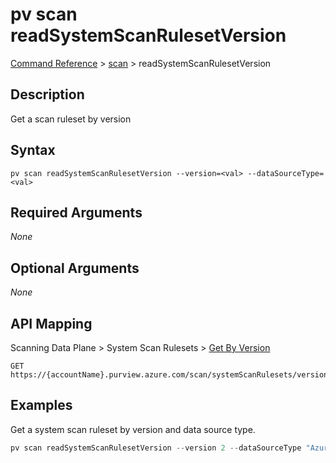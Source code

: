 # pv scan readSystemScanRulesetVersion
[Command Reference](../../../README.md#command-reference) > [scan](./main.md) > readSystemScanRulesetVersion

## Description
Get a scan ruleset by version

## Syntax
```
pv scan readSystemScanRulesetVersion --version=<val> --dataSourceType=<val>
```

## Required Arguments
*None*

## Optional Arguments
*None*

## API Mapping
Scanning Data Plane > System Scan Rulesets > [Get By Version](https://docs.microsoft.com/en-us/rest/api/purview/scanningdataplane/system-scan-rulesets/get-by-version)
```
GET https://{accountName}.purview.azure.com/scan/systemScanRulesets/versions/{version}
```

## Examples
Get a system scan ruleset by version and data source type.
```powershell
pv scan readSystemScanRulesetVersion --version 2 --dataSourceType "AzureCosmosDb"
```